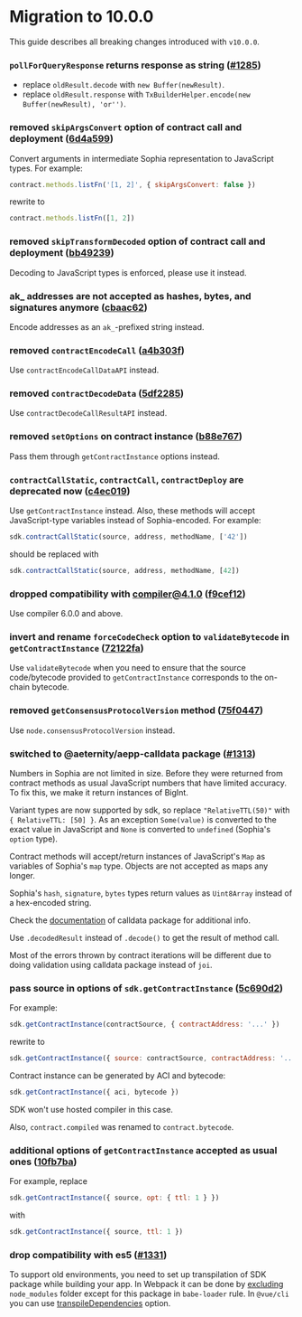 # Migration to 10.0.0
This guide describes all breaking changes introduced with `v10.0.0`.

### `pollForQueryResponse` returns response as string ([#1285](https://github.com/aeternity/aepp-sdk-js/pull/1285))

- replace `oldResult.decode` with `new Buffer(newResult)`.
- replace `oldResult.response` with `TxBuilderHelper.encode(new Buffer(newResult), 'or'')`.

### removed `skipArgsConvert` option of contract call and deployment ([6d4a599](https://github.com/aeternity/aepp-sdk-js/commit/6d4a59986d6833866b6828085fad96b364e5d315))

Convert arguments in intermediate Sophia representation to JavaScript types.
For example:
```js
contract.methods.listFn('[1, 2]', { skipArgsConvert: false })
```
rewrite to
```js
contract.methods.listFn([1, 2])
```

### removed `skipTransformDecoded` option of contract call and deployment ([bb49239](https://github.com/aeternity/aepp-sdk-js/commit/bb492396a29d673f02eee7cfec4e114c2fba2f3c))

Decoding to JavaScript types is enforced, please use it instead.

### ak_ addresses are not accepted as hashes, bytes, and signatures anymore ([cbaac62](https://github.com/aeternity/aepp-sdk-js/commit/cbaac6263dd1729d64ef3a01c94e10687fed3b0d))

Encode addresses as an `ak_`-prefixed string instead.

### removed `contractEncodeCall` ([a4b303f](https://github.com/aeternity/aepp-sdk-js/commit/a4b303fbcc3b7cc544a2b5b3415d0f4a147b488c))

Use `contractEncodeCallDataAPI` instead.

### removed `contractDecodeData` ([5df2285](https://github.com/aeternity/aepp-sdk-js/commit/5df2285a7b5694475554e5154c544e0885bd4b33))

Use `contractDecodeCallResultAPI` instead.

### removed `setOptions` on contract instance ([b88e767](https://github.com/aeternity/aepp-sdk-js/commit/b88e767c86874f259ff7a1eb1784c368524e7167))

Pass them through `getContractInstance` options instead.

### `contractCallStatic`, `contractCall`, `contractDeploy` are deprecated now ([c4ec019](https://github.com/aeternity/aepp-sdk-js/commit/c4ec019372f5d5745378e781afb1eb6b2b5acfeb))

Use `getContractInstance` instead. Also, these methods will accept JavaScript-type variables instead of
Sophia-encoded. For example:
```js
sdk.contractCallStatic(source, address, methodName, ['42'])
```
should be replaced with
```js
sdk.contractCallStatic(source, address, methodName, [42])
```

### dropped compatibility with compiler@4.1.0 ([f9cef12](https://github.com/aeternity/aepp-sdk-js/commit/f9cef12a7db4b2559519ef7f8380cc9e89630492))

Use compiler 6.0.0 and above.

### invert and rename `forceCodeCheck` option to `validateBytecode` in `getContractInstance` ([72122fa](https://github.com/aeternity/aepp-sdk-js/commit/72122facdcec9921202b210c387c19509b26e578))

Use `validateBytecode` when you need to ensure that the source code/bytecode provided to
`getContractInstance` corresponds to the on-chain bytecode.

### removed `getConsensusProtocolVersion` method ([75f0447](https://github.com/aeternity/aepp-sdk-js/commit/75f044792bd2d81eca3a2abc8218e8ca5f167134))

Use `node.consensusProtocolVersion` instead.

### switched to @aeternity/aepp-calldata package ([#1313](https://github.com/aeternity/aepp-sdk-js/pull/1313))

Numbers in Sophia are not limited in size. Before they were returned from contract methods as usual
JavaScript numbers that have limited accuracy. To fix this, we make it return instances of BigInt.

Variant types are now supported by sdk, so replace `"RelativeTTL(50)"` with `{ RelativeTTL: [50] }`.
As an exception `Some(value)` is converted to the exact value in JavaScript and `None` is converted to `undefined`
(Sophia's `option` type).

Contract methods will accept/return instances of JavaScript's `Map` as variables of Sophia's `map`
type. Objects are not accepted as maps any longer.

Sophia's `hash`, `signature`, `bytes` types return values as `Uint8Array` instead of a hex-encoded
string.

Check the [documentation](https://github.com/aeternity/aepp-calldata-js/blob/master/README.md)
of calldata package for additional info.

Use `.decodedResult` instead of `.decode()` to get the result of method call.

Most of the errors thrown by contract iterations will be different due to doing validation using
calldata package instead of `joi`.

### pass source in options of `sdk.getContractInstance` ([5c690d2](https://github.com/aeternity/aepp-sdk-js/commit/5c690d2d77a433c8496ab9cda6fd66e52a6b4b23))

For example:
```js
sdk.getContractInstance(contractSource, { contractAddress: '...' })
```
rewrite to
```js
sdk.getContractInstance({ source: contractSource, contractAddress: '...' })
```

Contract instance can be generated by ACI and bytecode:
```js
sdk.getContractInstance({ aci, bytecode })
```
SDK won't use hosted compiler in this case.

Also, `contract.compiled` was renamed to `contract.bytecode`.

### additional options of `getContractInstance` accepted as usual ones ([10fb7ba](https://github.com/aeternity/aepp-sdk-js/commit/10fb7bad8f61b973c1be5daec50909d251ec1f90))

For example, replace
```js
sdk.getContractInstance({ source, opt: { ttl: 1 } })
```
with
```js
sdk.getContractInstance({ source, ttl: 1 })
```

### drop compatibility with es5 ([#1331](https://github.com/aeternity/aepp-sdk-js/pull/1331))

To support old environments, you need to set up transpilation of SDK package while building your
app. In Webpack it can be done by [excluding](https://webpack.js.org/configuration/module/#ruleexclude)
`node_modules` folder except for this package in `babe-loader` rule. In `@vue/cli` you can use
[transpileDependencies](https://cli.vuejs.org/config/#transpiledependencies) option.
